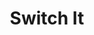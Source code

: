 ---
title: Switch It
developer: Ugly Pixels
image: SwitchIt.png
link: https://play.google.com/store/apps/details?id=com.uglypixels.switchit
android: https://play.google.com/store/apps/details?id=com.uglypixels.switchit
---